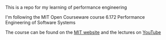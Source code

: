 This is a repo for my learning of performance engineering

I'm following the MIT Open Courseware course 6.172 Performance Engineering of Software Systems

The course can be found on the [MIT website](https://ocw.mit.edu/courses/6-172-performance-engineering-of-software-systems-fall-2018/)
and the lectures on [YouTube](https://www.youtube.com/playlist?list=PLUl4u3cNGP63VIBQVWguXxZZi0566y7Wf)
